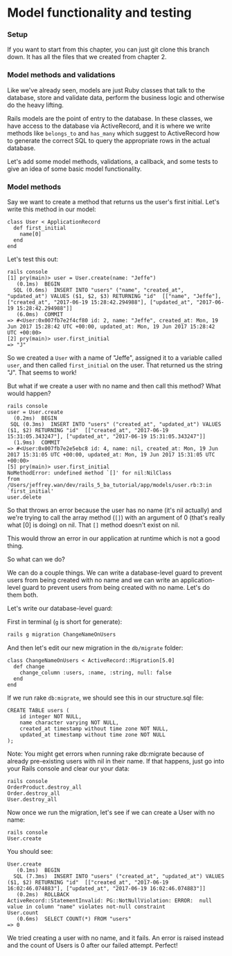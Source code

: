 # Model functionality and testing

### Setup

If you want to start from this chapter, you can just git clone this branch down.
It has all the files that we created from chapter 2.

### Model methods and validations

Like we've already seen, models are just Ruby classes that talk to the database,
store and validate data, perform the business logic and otherwise do the heavy lifting.

Rails models are the point of entry to the database. In these classes, we have
access to the database via ActiveRecord, and it is where we write methods like
`belongs_to` and `has_many` which suggest to ActiveRecord how to generate the
correct SQL to query the appropriate rows in the actual database.

Let's add some model methods, validations, a callback, and some tests to give
an idea of some basic model functionality.

### Model methods

Say we want to create a method that returns us the user's first initial.
Let's write this method in our model:

```rails
class User < ApplicationRecord
  def first_initial
    name[0]
  end
end
```

Let's test this out:

```rails
rails console
[1] pry(main)> user = User.create(name: "Jeffe")
   (0.1ms)  BEGIN
  SQL (0.6ms)  INSERT INTO "users" ("name", "created_at", "updated_at") VALUES ($1, $2, $3) RETURNING "id"  [["name", "Jeffe"], ["created_at", "2017-06-19 15:28:42.294988"], ["updated_at", "2017-06-19 15:28:42.294988"]]
   (6.0ms)  COMMIT
=> #<User:0x007fb7e2f4cf80 id: 2, name: "Jeffe", created_at: Mon, 19 Jun 2017 15:28:42 UTC +00:00, updated_at: Mon, 19 Jun 2017 15:28:42 UTC +00:00>
[2] pry(main)> user.first_initial
=> "J"
```

So we created a `User` with a name of "Jeffe", assigned it to a variable called
`user`, and then called `first_initial` on the user. That returned us the
string "J". That seems to work!

But what if we create a user with no name and then call this method? What would happen?

```rails
rails console
user = User.create
  (0.2ms)  BEGIN
 SQL (0.3ms)  INSERT INTO "users" ("created_at", "updated_at") VALUES ($1, $2) RETURNING "id"  [["created_at", "2017-06-19 15:31:05.343247"], ["updated_at", "2017-06-19 15:31:05.343247"]]
  (1.9ms)  COMMIT
=> #<User:0x007fb7e2e5ebc8 id: 4, name: nil, created_at: Mon, 19 Jun 2017 15:31:05 UTC +00:00, updated_at: Mon, 19 Jun 2017 15:31:05 UTC +00:00>
[5] pry(main)> user.first_initial
NoMethodError: undefined method `[]' for nil:NilClass
from /Users/jeffrey.wan/dev/rails_5_ba_tutorial/app/models/user.rb:3:in `first_initial'
user.delete
```

So that throws an error because the user has no name (it's nil actually) and we're trying
to call the array method (`[]`) with an argument of 0 (that's really what [0] is doing) on
nil. That `[]` method doesn't exist on nil.

This would throw an error in our application at runtime which is not a good thing.

So what can we do?

We can do a couple things. We can write a database-level guard to prevent users from
being created with no name and we can write an application-level guard to prevent users
from being created with no name. Let's do them both.

Let's write our database-level guard:

First in terminal (`g` is short for generate):

```bash
rails g migration ChangeNameOnUsers
```

And then let's edit our new migration in the `db/migrate` folder:

```rails
class ChangeNameOnUsers < ActiveRecord::Migration[5.0]
  def change
    change_column :users, :name, :string, null: false
  end
end
```

If we run rake `db:migrate`, we should see this in our structure.sql file:

```
CREATE TABLE users (
    id integer NOT NULL,
    name character varying NOT NULL,
    created_at timestamp without time zone NOT NULL,
    updated_at timestamp without time zone NOT NULL
);
```

Note: You might get errors when running rake db:migrate because of already pre-existing
users with nil in their name. If that happens, just go into your Rails console and clear
our your data:

```rails
rails console
OrderProduct.destroy_all
Order.destroy_all
User.destroy_all
```

Now once we run the migration, let's see if we can create a User with no name:

```rails
rails console
User.create
```

You should see:

```
User.create
   (0.1ms)  BEGIN
  SQL (7.3ms)  INSERT INTO "users" ("created_at", "updated_at") VALUES ($1, $2) RETURNING "id"  [["created_at", "2017-06-19 16:02:46.074883"], ["updated_at", "2017-06-19 16:02:46.074883"]]
   (0.2ms)  ROLLBACK
ActiveRecord::StatementInvalid: PG::NotNullViolation: ERROR:  null value in column "name" violates not-null constraint
User.count
   (0.6ms)  SELECT COUNT(*) FROM "users"
=> 0
```

We tried creating a user with no name, and it fails. An error is raised instead and
the count of Users is 0 after our failed attempt. Perfect!
